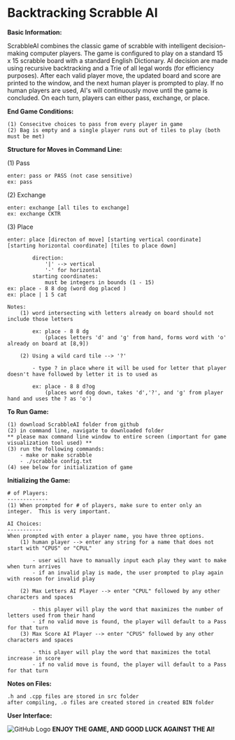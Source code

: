 # Backtracking Scrabble AI

**Basic Information:**

ScrabbleAI combines the classic game of scrabble with intelligent decision-making computer players. The game is configured to play on a standard 15 x 15 scrabble board with a standard English Dictionary. AI decision are made using recursive backtracking and a Trie of all legal words (for efficiency purposes). After each valid player move, the updated board and score are printed to the window, and the next human player is prompted to play. If no human players are used, AI's will continuously move until the game is concluded. On each turn, players can either pass, exchange, or place.

**End Game Conditions:**

    (1) Consecitve choices to pass from every player in game
    (2) Bag is empty and a single player runs out of tiles to play (both must be met)

**Structure for Moves in Command Line:**

(1) Pass

    enter: pass or PASS (not case sensitive)
    ex: pass

(2) Exchange

    enter: exchange [all tiles to exchange] 
    ex: exchange CKTR
    
(3) Place 

    enter: place [directon of move] [starting vertical coordinate] [starting horizontal coordinate] [tiles to place down]
    
            direction: 
                '|' --> vertical
                '-' for horizontal
            starting coordinates:
                must be integers in bounds (1 - 15)
    ex: place - 8 8 dog (word dog placed )
    ex: place | 1 5 cat
     
    Notes: 
        (1) word intersecting with letters already on board should not include those letters
        
            ex: place - 8 8 dg
                (places letters 'd' and 'g' from hand, forms word with 'o' already on board at [8,9])
                
        (2) Using a wild card tile --> '?'
        
            - type ? in place where it will be used for letter that player doesn't have followed by letter it is to used as 

            ex: place - 8 8 d?og
                (places word dog down, takes 'd','?', and 'g' from player hand and uses the ? as 'o')
**To Run Game:**

	(1) download ScrabbleAI folder from github
	(2) in command line, navigate to downloaded folder
    ** please max command line window to entire screen (important for game visualization tool used) **
	(3) run the following commands:
        - make or make scrabble
        - ./scrabble config.txt
	(4) see below for initialization of game

**Initializing the Game:**

	# of Players:
	-------------
	(1) When prompted for # of players, make sure to enter only an integer.  This is very important.
    
	AI Choices:
	-----------
	When prompted with enter a player name, you have three options.
		(1) human player --> enter any string for a name that does not start with "CPUS" or "CPUL" 
        
			- user will have to manually input each play they want to make when turn arrives
			- if an invalid play is made, the user prompted to play again with reason for invalid play
            
		(2) Max Letters AI Player --> enter "CPUL" followed by any other characters and spaces 
        
			- this player will play the word that maximizes the number of letters used from their hand
			- if no valid move is found, the player will default to a Pass for that turn
		(3) Max Score AI Player --> enter "CPUS" followed by any other characters and spaces 
        
			- this player will play the word that maximizes the total increase in score
			- if no valid move is found, the player will default to a Pass for that turn
**Notes on Files:**

	.h and .cpp files are stored in src folder
	after compiling, .o files are created stored in created BIN folder

**User Interface:**

![GitHub Logo](https://i.ibb.co/Ry6hykn/img-0747-orig.png)
**ENJOY THE GAME, AND GOOD LUCK AGAINST THE AI!**
